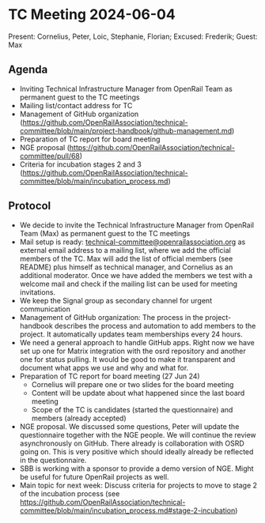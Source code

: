 # TC Meeting 2024-06-04

Present: Cornelius, Peter, Loic, Stephanie, Florian; Excused: Frederik; Guest: Max

## Agenda

* Inviting Technical Infrastructure Manager from OpenRail Team as permanent guest to the TC meetings
* Mailing list/contact address for TC
* Management of GitHub organization (https://github.com/OpenRailAssociation/technical-committee/blob/main/project-handbook/github-management.md)
* Preparation of TC report for board meeting
* NGE proposal (https://github.com/OpenRailAssociation/technical-committee/pull/68)
* Criteria for incubation stages 2 and 3 (https://github.com/OpenRailAssociation/technical-committee/blob/main/incubation_process.md)

## Protocol

* We decide to invite the Technical Infrastructure Manager from OpenRail Team (Max) as permanent guest to the TC meetings
* Mail setup is ready: technical-committee@openrailassociation.org as external email address to a mailing list, where we add the official members of the TC. Max will add the list of official members (see README) plus himself as technical manager, and Cornelius as an additional moderator. Once we have added the members we test with a welcome mail and check if the mailing list can be used for meeting invitations.
* We keep the Signal group as secondary channel for urgent communication
* Management of GitHub organization: The process in the project-handbook describes the process and automation to add members to the project. It automatically updates team memberships every 24 hours.
* We need a general approach to handle GitHub apps. Right now we have set up one for Matrix integration with the osrd repository and another one for status pulling. It would be good to make it transparent and document what apps we use and why and what for.
* Preparation of TC report for board meeting (27 Jun 24)
  * Cornelius will prepare one or two slides for the board meeting
  * Content will be update about what happened since the last board meeting
  * Scope of the TC is candidates (started the questionnaire) and members (already accepted)
* NGE proposal. We discussed some questions, Peter will update the questionnaire together with the NGE people. We will continue the review asynchronously on GitHub. There already is collaboration with OSRD going on. This is very positive which should ideally already be reflected in the questionnaire.
* SBB is working with a sponsor to provide a demo version of NGE. Might be useful for future OpenRail projects as well.
* Main topic for next week: Discuss criteria for projects to move to stage 2 of the incubation process (see https://github.com/OpenRailAssociation/technical-committee/blob/main/incubation_process.md#stage-2-incubation)
